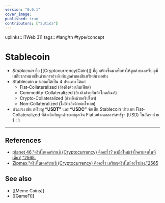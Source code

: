 ```yaml
---
version: "0.0.1"
cover_image:
published: true
contributors: ["Sutida"]
---
```

uplinks:: [[Web 3]]
tags:: #lang/th #type/concept

# Stablecoin
- *Stablecoin* คือ [[Cryptocurrency(Coin)]] ที่ถูกสร้างขึ้นมาเพื่อทำให้มูลค่าของเหรียญมีเสถียรภาพมากขึ้นด้วยการอ้างอิงกับมูลค่าของสินทรัพย์บางอย่าง 
- Stablecoin แบ่งออกได้เป็น 4 ประเภท ได้แก่ 
	- Fiat-Collateralized (อ้างอิงด้วยเงินเฟียต)
	-  Commodity-Collateralized (อ้างอิงด้วยสินค้าโภคภัณฑ์) 
	- Crypto-Collateralized (อ้างอิงด้วยคริปโตฯ) 
	-  Non-Collateralized (ไม่อ้างอิงด้วยอะไรเลย)
- *ตัวอย่าง* เช่น เหรียญ **“USDT”** และ **“USDC”** จัดเป็น Stablecoin ประเภท Fiat-Collateralized ที่อ้างอิงกับมูลค่าของสกุลเงิน Fiat อย่างดอลลาร์สหรัฐฯ (USD) ในอัตราส่วน 1 : 1
	
---
## References
- [planet 46,"คริปโตเคอร์เรนซี (Cryptocurrency) คืออะไร? พามือใหม่เข้าใจครบจบในที่เดียว!,"2565.](https://www.finnomena.com/planet46/what-is-cryptocurrency/#h-9)
- [Zipmex,"คริปโตเคอร์เรนซี (Cryptocurrency) คืออะไร เหรียญคริปโตมีอะไรบ้าง,"2565](https://zipmex.com/th/learn/what-is-cryptocurrency/)
## See also
- [[Meme Coins]]
- [[GameFi]]
